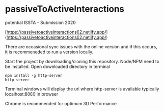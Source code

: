 # passiveToActiveInteractions
potential ISSTA - Submission 2020

[https://passivetoactiveinteractions02.netlify.app/] (https://passivetoactiveinteractions02.netlify.app/)

There are occasional sync issues with the online version and if this occurs, it is recommeneded to run a version locally.

Start the project by downloading/cloning this repository.
Node/NPM need to be installed.
Open downloaded directory in terminal

```
npm install -g http-server
http-server
```

Terminal windows will display the url where http-server is available 
typically localhost:8080 in browser

Chrome is recommended for optimum 3D Performance 
